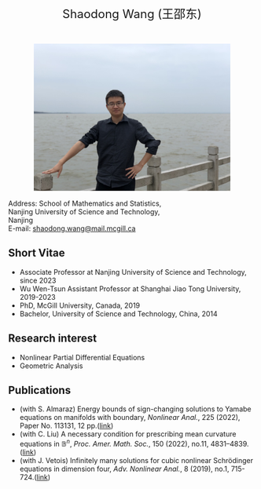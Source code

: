   <br>
   
<p align="center"> 
<font size="5">Shaodong Wang (王邵东)</font><br />
</p>
 
  <br>
  
<p align="center"> 
<img width="400" height="300" src="IMG_2397.jpg"/>
</p>

Address:	School of Mathematics and Statistics,  
Nanjing University of Science and Technology,  
Nanjing  
E-mail:	shaodong.wang@mail.mcgill.ca

## Short Vitae

- Associate Professor at Nanjing University of Science and Technology, since 2023
- Wu Wen-Tsun Assistant Professor at Shanghai Jiao Tong University, 2019-2023
- PhD, McGill University, Canada, 2019
- Bachelor, University of Science and Technology, China, 2014

## Research interest

- Nonlinear Partial Differential Equations
- Geometric Analysis

## Publications

- (with S. Almaraz) Energy bounds of sign-changing solutions to Yamabe equations on manifolds with boundary, _Nonlinear Anal._, 225 (2022), Paper No. 113131, 12 pp.([link](https://arxiv.org/pdf/2205.06588.pdf))
- (with C. Liu) A necessary condition for prescribing mean curvature equations in $\mathbb{B}^n$, _Proc. Amer. Math. Soc._, 150 (2022), no.11, 4831–4839.([link](https://www.ams.org/journals/proc/2022-150-11/S0002-9939-2022-16023-7/S0002-9939-2022-16023-7.pdf))
- (with J. Vetois) Infinitely many solutions for cubic nonlinear Schrödinger equations in dimension four, _Adv. Nonlinear Anal._, 8 (2019), no.1, 715-724.([link](https://www.degruyter.com/document/doi/10.1515/anona-2017-0085/html))


 <br>
